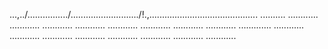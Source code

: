 ...,../................/.........................../!.,........................................... ..........
............
............
............
............
............
............
............
............
.............
............
............
............
............
............
............
............
............


